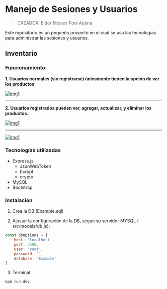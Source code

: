 # Manejo de Sesiones y Usuarios 

> CREADOR: Eider Moises Pool Arjona

Este repositorio es un pequeño proyecto en el cual se usa las tecnologías para administrar las sesiones y usuarios.
## Inventario
### Funcionamiento: 
**1. Usuarios normales (sin registrarse) únicamente tienen la opción de ver los productos**

[![img1](https://i.postimg.cc/nZbzMLqT/Captura-desde-2023-02-07-23-00-38.png "img1")](https://i.postimg.cc/nZbzMLqT/Captura-desde-2023-02-07-23-00-38.png "img1")

------------

**2. Usuarios registrados pueden ver, agregar, actualizar, y eliminar los productos.**

[![img1](https://i.postimg.cc/FRtsNp3d/Captura-desde-2023-02-07-22-54-17.png "img1")](https://i.postimg.cc/FRtsNp3d/Captura-desde-2023-02-07-22-54-17.png "img1")

------------

[![img1](https://i.postimg.cc/RCLVxcFh/Captura-desde-2023-02-07-22-59-51.png "img1")](https://i.postimg.cc/RCLVxcFh/Captura-desde-2023-02-07-22-59-51.png "img1")

### Tecnologías utilizadas
- Express.js
	- JsonWebToken
	- bcrypt
	- crypto
- MySQL
- Bootstrap

### Instalacion
1. Crea la DB (Example.sql)


2. Ajustar la configuración de la DB, segun su servidor MYSQL ( src/models/db.js):
```javascript
const dbOptions = {
    host: 'localhost',
    port: 3306,
    user: 'root',
    password: '',
    database: 'Example'
}
```
3. Terminal

```bash
npm run dev
```









